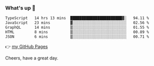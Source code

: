 ### What's up 👋

<!--START_SECTION:waka-->

```txt
TypeScript   14 hrs 13 mins  ███████████████████████▓░   94.11 %
JavaScript   23 mins         ▓░░░░░░░░░░░░░░░░░░░░░░░░   02.56 %
GraphQL      14 mins         ▒░░░░░░░░░░░░░░░░░░░░░░░░   01.55 %
HTML         8 mins          ▒░░░░░░░░░░░░░░░░░░░░░░░░   00.89 %
JSON         6 mins          ▒░░░░░░░░░░░░░░░░░░░░░░░░   00.71 %
```

<!--END_SECTION:waka-->

👉 [my GitHub Pages](https://ykzhukian.github.io)

Cheers, have a great day.


